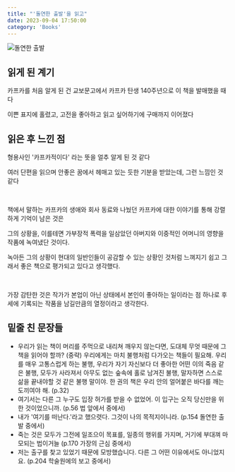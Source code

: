 ```yaml
---
title: "'돌연한 출발'을 읽고"
date: 2023-09-04 17:50:00
category: 'Books'
---
```


![돌연한 출발](https://github.com/hyesungoh/learningWhatIWant/assets/26461307/d9c2c40a-31a4-4d08-a00c-94c42945a8cb)

## 읽게 된 계기

카프카를 처음 알게 된 건 교보문고에서 카프카 탄생 140주년으로 이 책을 발매했을 때다

이쁜 표지에 홀렸고, 고전을 좋아하고 읽고 싶어하기에 구매까지 이어졌다

## 읽은 후 느낀 점

형용사인 '카프카적이다' 라는 뜻을 얼추 알게 된 것 같다

여러 단편을 읽으며 안좋은 꿈에서 헤매고 있는 듯한 기분을 받았는데, 그런 느낌인 것 같다

<br />

책에서 말하는 카프카의 생애와 회사 동료와 나눴던 카프카에 대한 이야기를 통해 강렬하게 기억이 남은 것은

그의 상황을, 이를테면 가부장적 폭력을 일삼았던 아버지와 이중적인 어머니의 영향을 작품에 녹여냈단 것이다.

녹아든 그의 상황이 현대의 일반인들이 공감할 수 있는 상황인 것처럼 느껴지기 쉽고 그래서 좋은 책으로 평가되고 있다고 생각했다.

<br />

가장 감탄한 것은 작가가 본업이 아닌 상태에서 본인이 좋아하는 일이라는 점 하나로 후세에 기록되는 작품을 남길만큼의 열정이라고 생각한다.

## 밑줄 친 문장들

* 우리가 읽는 책이 머리를 주먹으로 내리쳐 깨우지 않는다면, 도대체 무엇 때문에 그 책을 읽어야 할까? (중략) 우리에게는 마치 불행처럼 다가오는 책들이 필요해. 우리를 매우 고통스럽게 하는 불행, 우리가 자기 자신보다 더 좋아한 어떤 이의 죽음 같은 불행, 모두가 사라져서 아무도 없는 숲속에 홀로 남겨진 불행, 말자하면 스스로 삶을 끝내야할 것 같은 불행 말이야. 한 권의 책은 우리 안의 얼어붙은 바다를 깨는 도끼여야 해. (p.32)
* 여기서는 다른 그 누구도 입장 허가를 받을 수 없었어. 이 입구는 오직 당신만을 위한 것이었으니까. (p.56 법 앞에서 중에서)
* 내가 '여기를 떠난다.'라고 했으렷다. 그것이 나의 목적지이니라. (p.154 돌연한 출발 중에서)
* 죽는 것은 모두가 그전에 일조으이 목표를, 일종의 행위를 가지며, 거기에 부대껴 마모되는 법이거늘 (p.170 가장의 근심 중에서)
* 저는 출구를 찾고 있었기 때문에 모방했습니다. 다른 그 어떤 이유에서도 아니었지요. (p.204 학술원에의 보고 중에서)
